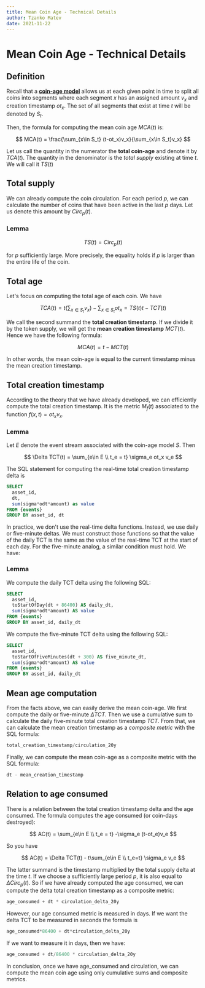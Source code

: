 ```yaml
---
title: Mean Coin Age - Technical Details
author: Tzanko Matev
date: 2021-11-22
---
```

# Mean Coin Age - Technical Details

## Definition

Recall that a **[coin-age model](/metrics/details/stack-coin-age-model)** allows
us at each given point in time to split all coins into segments where each
segment $x$ has an assigned amount $v_x$ and creation timestamp $ot_x$. The set
of all segments that exist at time $t$ will be denoted by $S_t$.

Then, the formula for computing the mean coin age $MCA(t)$ is:

$$
MCA(t) = \frac{\sum_{x\in S_t} (t-ot_x)v_x}{\sum_{x\in S_t}v_x}
$$

Let us call the quantity in the numerator the **total coin-age** and denote it
by $TCA(t)$. The quantity in the denominator is the _total supply_ existing at
time $t$. We will call it $TS(t)$

## Total supply

We can already compute the coin circulation. For each period $p$, we can
calculate the number of coins that have been active in the last $p$ days. Let us
denote this amount by $Circ_p(t)$.

### Lemma

$$
TS(t) = Circ_p(t)
$$

for $p$ sufficiently large. More precisely, the equality holds if $p$ is larger
than the entire life of the coin.

## Total age

Let's focus on computing the total age of each coin. We have

$$
TCA(t) = t\left(\sum_{x\in S_t} v_x\right) - \sum_{x\in S_t} ot_x = TS(t)t -
TCT(t)
$$

We call the second summand the **total creation timestamp**. If we divide it by
the token supply, we will get the **mean creation timestamp** $MCT(t)$. Hence we
have the following formula:

$$
MCA(t) = t - MCT(t)
$$

In other words, the mean coin-age is equal to the current timestamp minus the
mean creation timestamp.

## Total creation timestamp

According to the theory that we have already developed, we can efficiently
compute the total creation timestamp. It is the metric $M_f(t)$ associated to
the function $f(x,t) = ot_x v_x$.

### Lemma

Let $E$ denote the event stream associated with the coin-age model $S$. Then

$$
\Delta TCT(t) = \sum_{e\in E \\ t_e = t} \sigma_e ot_x v_e
$$

The SQL statement for computing the real-time total creation timestamp delta is

```sql
SELECT
  asset_id,
  dt,
  sum(sigma*odt*amount) as value
FROM {events}
GROUP BY asset_id, dt
```

In practice, we don't use the real-time delta functions. Instead, we use daily
or five-minute deltas. We must construct those functions so that the value of
the daily TCT is the same as the value of the real-time TCT at the start of each
day. For the five-minute analog, a similar condition must hold. We have:

### Lemma

We compute the daily TCT delta using the following SQL:

```sql
SELECT
  asset_id,
  toStartOfDay(dt + 86400) AS daily_dt,
  sum(sigma*odt*amount) AS value
FROM {events}
GROUP BY asset_id, daily_dt
```

We compute the five-minute TCT delta using the following SQL:

```sql
SELECT
  asset_id,
  toStartOfFiveMinutes(dt + 300) AS five_minute_dt,
  sum(sigma*odt*amount) AS value
FROM {events}
GROUP BY asset_id, daily_dt
```

## Mean age computation

From the facts above, we can easily derive the mean coin-age. We first compute
the daily or five-minute $\Delta TCT$. Then we use a cumulative sum to calculate
the daily five-minute total creation timestamp $TCT$. From that, we can
calculate the mean creation timestamp as a _composite metric_ with the SQL
formula:

```sql
total_creation_timestamp/circulation_20y
```

Finally, we can compute the mean coin-age as a composite metric with the SQL
formula:

```sql
dt - mean_creation_timestamp
```

## Relation to age consumed

There is a relation between the total creation timestamp delta and the age
consumed. The formula computes the age consumed (or coin-days destroyed):

$$
AC(t) = \sum_{e\in E \\ t_e = t} -\sigma_e (t-ot_e)v_e
$$

So you have

$$
AC(t) = \Delta TCT(t) - t\sum_{e\in E \\ t_e=t} \sigma_e v_e
$$

The latter summand is the timestamp multiplied by the total supply delta at the
time $t$. If we choose a sufficiently large period $p$, it is also equal to
$\Delta Circ_p(t)$. So if we have already computed the age consumed, we can
compute the delta total creation timestamp as a composite metric:

```sql
age_consumed + dt * circulation_delta_20y
```

However, our age consumed metric is measured in days. If we want the delta TCT
to be measured in seconds the formula is

```sql
age_consumed*86400 + dt*circulation_delta_20y
```

If we want to measure it in days, then we have:

```sql
age_consumed + dt/86400 * circulation_delta_20y
```

In conclusion, once we have age_consumed and circulation, we can compute the
mean coin age using only cumulative sums and composite metrics.
